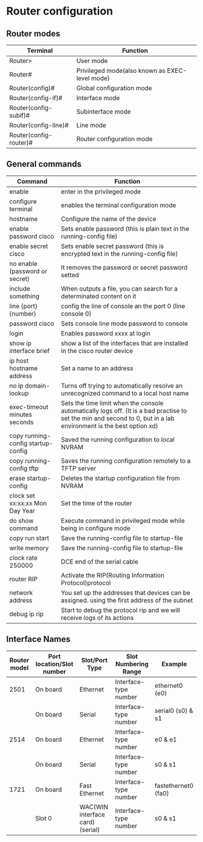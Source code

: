 # Router configuration

## Router modes

| Terminal | Function |
| -------- | -------- |
| Router> | User mode |
| Router# | Privileged mode(also known as EXEC-level mode) |
| Router(config)# | Global configuration mode |
| Router(config-if)# | Interface mode |
| Router(config-subif)# | Subinterface mode |
| Router(config-line)# | Line mode |
| Router(config-router)# | Router configuration mode |

## General commands

| Command | Function |
| ------- | -------- |
| enable | enter in the privileged mode |
| configure terminal | enables the terminal configuration mode |
| hostname | Configure the name of the device |
| enable password cisco | Sets enable password (this is plain text in the running-config file) |
| enable secret cisco | Sets enable secret password (this is encrypted text in the running-config file) |
| no enable (password or secret) | It removes the password or secret password setted |
| include something | When outputs a file, you can search for a determinated content on it |
| line {port} {number} | config the line of console an the port 0 (line console 0) |
| password cisco | Sets console line mode password to console |
| login | Enables password xxxx at login |
| show ip interface brief | show a list of the interfaces that are installed in the cisco router device |
| ip host hostname address | Set a name to an address |
| no ip domain-lookup | Turns off trying to automatically resolve an unrecognized command to a local host name |
| exec-timeout minutes seconds | Sets the time limit when the console automatically logs off. (It is a bad practise to set the min and second to 0, but in a lab environment is the best option xd) |
| copy running-config startup-config | Saved the running configuration to local NVRAM |
| copy running-config tftp | Saves the running configuration remotely to a TFTP server |
| erase startup-config | Deletes the startup configuration file from NVRAM |
| clock set xx:xx:xx Mon Day Year | Set the time of the router |
| do show command | Execute command in privileged mode while being in configure mode |
| copy run start | Save the running-config file to startup-file |
| write memory | Save the running-config file to startup-file |
| clock rate 250000 | DCE end of the serial cable |
| router RIP | Activate the RIP(Routing Information Protocol)protocol |
| network address | You set up the addresses that devices can be assigned. using the first address of the subnet |
| debug ip rip | Start to debug the protocol rip and we will receive logs of its actions |

## Interface Names

| Router model | Port location/Slot number | Slot/Port Type | Slot Numbering Range | Example |
| ------------ | ------------------------- | -------------- | -------------------- | ------- |
| 2501 | On board | Ethernet | Interface-type number | ethernet0 (e0) |
|  | On board | Serial | Interface-type number | serial0 (s0) & s1 |
| 2514 | On board | Ethernet | Interface-type number | e0 & e1 |
|  | On board | Serial | Interface-type number | s0 & s1 |
| 1721 | On board | Fast Ethernet | Interface-type number | fastethernet0 (fa0) |
|  | Slot 0 | WAC(WIN interface card) (serial) | Interface-type number | s0 & s1 |
